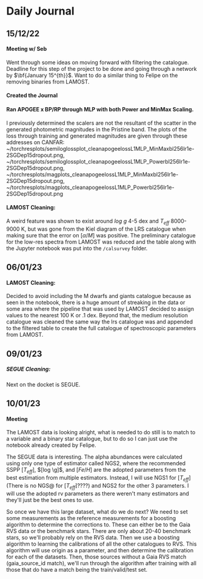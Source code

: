 # Daily Journal

## 15/12/22

#### Meeting w/ Seb
Went through some ideas on moving forward with filtering the catalogue. Deadline for this step of the project to be done and going through a network by $\bf{January 15^{th}}$. Want to do a similar thing to Felipe on the removing binaries from LAMOST.

#### Created the Journal

#### Ran APOGEE x BP/RP through MLP with both Power and MinMax Scaling.
I previously determined the scalers are not the resultant of the scatter in the generated photometric magnitudes in the Pristine band. The plots of the loss through training and generated magnitudes are given through these addresses on CANFAR: ~/torchresplots/semiloglossplot_cleanapogeelossL1MLP_MinMaxbl256lr1e-2SGDep15dropout.png, ~/torchresplots/semiloglossplot_cleanapogeelossL1MLP_Powerbl256lr1e-2SGDep15dropout.png, ~/torchresplots/magplots_cleanapogeelossL1MLP_MinMaxbl256lr1e-2SGDep15dropout.png, ~/torchresplots/magplots_cleanapogeelossL1MLP_Powerbl256lr1e-2SGDep15dropout.png

#### LAMOST Cleaning:
A weird feature was shown to exist around $log\ g$ 4-5 dex and $T_{eff}$ 8000-9000 K, but was gone from the Kiel diagram of the LRS catalogue when making sure that the error on $[\alpha /M]$ was positive. The preliminary catalogue for the low-res spectra from LAMOST was reduced and the table along with the Jupyter notebook was put into the `/calsurvey` folder.

## 06/01/23

#### LAMOST Cleaning:
Decided to avoid including the M dwarfs and giants catalogue because as seen in the notebook, there is a huge amount of streaking in the data or some area where the pipeline that was used by LAMOST decided to assign values to the nearest 100 K or .1 dex. Beyond that, the medium resolution catalogue was cleaned the same way the lrs catalogue was and appended to the filtered table to create the full catalogue of spectroscopic parameters from LAMOST.

## 09/01/23

##### SEGUE Cleaning:
Next on the docket is SEGUE.

## 10/01/23

#### Meeting
The LAMOST data is looking alright, what is needed to do still is to match to a variable and a binary star catalogue, but to do so I can just use the notebook already created by Felipe.

The SEGUE data is interesting. The alpha abundances were calculated using only one type of estimator called NGS2, where the recommended SSPP $[T_{eff}]$, $[log \g]$, and $[Fe /H]$ are the adopted parameters from the best estimation from multiple estimators. Instead, I will use NGS1 for $[T_{eff}]$ (There is no NGS@ for $[T_{eff}]$????) and NGS2 for the other 3 parameters. I will use the adopted rv parameters as there weren't many estimators and they'll just be the best ones to use.

So once we have this large dataset, what do we do next? We need to set some measurements as the reference measurements for a boosting algorithm to determine the corrections to. These can either be to the Gaia RVS data or the benchmark stars. There are only about 20-40 benchmark stars, so we'll probably rely on the RVS data. Then we use a boosting algorithm to learning the calibrations of all the other catalogues to RVS. This algorithm will use origin as a parameter, and then determine the calibration for each of the datasets. Then, those sources without a Gaia RVS match (gaia_source_id match), we'll run through the algorithm after training with all those that do have a match being the train/valid/test set.
